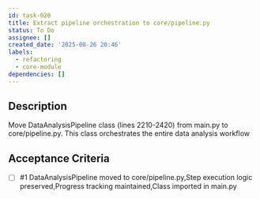 ```yaml
---
id: task-020
title: Extract pipeline orchestration to core/pipeline.py
status: To Do
assignee: []
created_date: '2025-08-26 20:46'
labels:
  - refactoring
  - core-module
dependencies: []
---
```


## Description

Move DataAnalysisPipeline class (lines 2210-2420) from main.py to core/pipeline.py. This class orchestrates the entire data analysis workflow

## Acceptance Criteria
<!-- AC:BEGIN -->
- [ ] #1 DataAnalysisPipeline moved to core/pipeline.py,Step execution logic preserved,Progress tracking maintained,Class imported in main.py
<!-- AC:END -->
